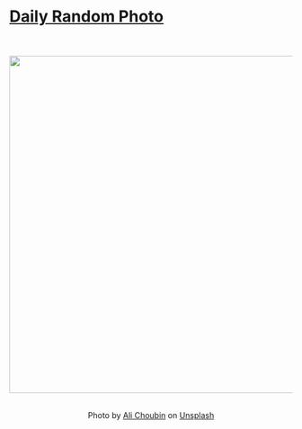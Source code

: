 # [Daily Random Photo](https://www.dailyrandomphoto.com/)

<div align="center">
  <br>
  <br>
  <a href="https://www.dailyrandomphoto.com/p/2021/2021-06-20/"><img src="https://images.unsplash.com/photo-1600749981395-1478679d4669?crop=entropy&cs=tinysrgb&fit=max&fm=jpg&ixid=Mnw3NzUwOHwwfDF8cmFuZG9tfHx8fHx8fHx8MTYyNDE0ODE1OA&ixlib=rb-1.2.1&q=80&w=1080" width="600px"></a>
  <br>
  <br>
  <p class="has-text-grey">Photo by <a href="https://unsplash.com/@alichoubin?utm_source=Daily%20Random%20Photo&amp;utm_medium=referral" target="_blank" rel="noopener noreferrer">Ali Choubin</a> on <a href="https://unsplash.com/photos/_yW4k-6WrwE?utm_source=Daily%20Random%20Photo&amp;utm_medium=referral" target="_blank" rel="noopener noreferrer">Unsplash</a></p>
</div>
